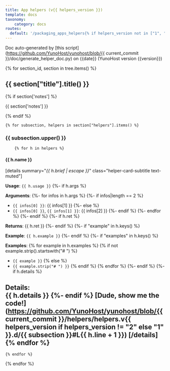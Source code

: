 ```yaml
---
title: App helpers (v{{ helpers_version }})
template: docs
taxonomy:
    category: docs
routes:
  default: '/packaging_apps_helpers{% if helpers_version not in ["1", "2"] %}_v{{ helpers_version }}{% endif %}'
---
```


Doc auto-generated by [this script](https://github.com/YunoHost/yunohost/blob/{{ current_commit }}/doc/generate_helper_doc.py) on {{date}} (YunoHost version {{version}})


{% for section_id, section in tree.items() %}
## {{ section["title"].title() }}

{% if section['notes'] %}<p>{{ section['notes'] }}</p>{% endif %}

    {% for subsection, helpers in section["helpers"].items() %}

### {{ subsection.upper() }}
        {% for h in helpers %}
#### {{ h.name }}

[details summary="<i>{{ h.brief | escape }}</i>" class="helper-card-subtitle text-muted"]

**Usage**: `{{ h.usage }}`
{%- if h.args %}

**Arguments**:
    {%- for infos in h.args %}
        {%- if infos|length == 2 %}
- `{{ infos[0] }}`: {{ infos[1] }}
        {%- else %}
- `{{ infos[0] }}`, `{{ infos[1] }}`: {{ infos[2] }}
        {%- endif %}
    {%- endfor %}
{%- endif %}
{%- if h.ret %}

**Returns**: {{ h.ret }}
{%- endif %}
{%- if "example" in h.keys() %}

**Example**: `{{ h.example }}`
{%- endif %}
{%- if "examples" in h.keys() %}

**Examples**:
    {% for example in h.examples %}
        {% if not example.strip().startswith("# ") %}
- `{{ example }}`
        {% else %}
- `{{ example.strip("# ") }}`
        {% endif %}
    {% endfor %}
{%- endif %}
{%- if h.details %}

**Details**:  
{{ h.details }}
{%- endif %}
[Dude, show me the code!](https://github.com/YunoHost/yunohost/blob/{{ current_commit }}/helpers/helpers.v{{ helpers_version if helpers_version != "2" else "1" }}.d/{{ subsection }}#L{{ h.line + 1 }})
[/details]
        {% endfor %}
---
    {% endfor %}
{% endfor %}
